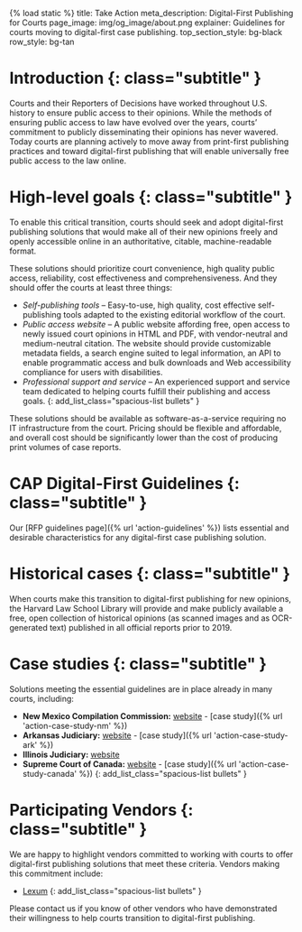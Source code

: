 {% load static %}
title: Take Action
meta_description: Digital-First Publishing for Courts
page_image: img/og_image/about.png
explainer: Guidelines for courts moving to digital-first case publishing.
top_section_style: bg-black
row_style: bg-tan

# Introduction {: class="subtitle" } 

Courts and their Reporters of Decisions have worked throughout U.S. history to ensure public access to their opinions. While the methods of ensuring public access to law have evolved over the years, courts’ commitment to publicly disseminating their opinions has never wavered. Today courts are planning actively to move away from print-first publishing practices and toward digital-first publishing that will enable universally free public access to the law online.
    
# High-level goals {: class="subtitle" } 

To enable this critical transition, courts should seek and adopt digital-first publishing solutions that would make all of their new opinions freely and openly accessible online in an authoritative, citable, machine-readable format. 

These solutions should prioritize court convenience, high quality public access, reliability, cost effectiveness and comprehensiveness. And they should offer the courts at least three things: 

* _Self-publishing tools_ – Easy-to-use, high quality, cost effective self-publishing tools adapted to the existing editorial workflow of the court.
* _Public access website_ – A public website affording free, open access to newly issued court opinions in HTML and PDF, with vendor-neutral and medium-neutral citation. The website should provide customizable metadata fields, a search engine suited to legal information, an API to enable programmatic access and bulk downloads and Web accessibility compliance for users with disabilities.
* _Professional support and service_ – An experienced support and service team dedicated to helping courts fulfill their publishing and access goals.
{: add_list_class="spacious-list bullets" }

These solutions should be available as software-as-a-service requiring no IT infrastructure from the court. Pricing should be flexible and affordable, and overall cost should be significantly lower than the cost of producing print volumes of case reports. 

# CAP Digital-First Guidelines {: class="subtitle" } 

Our [RFP guidelines page]({% url 'action-guidelines' %}) lists essential and desirable characteristics for any digital-first case publishing solution. 
 
# Historical cases {: class="subtitle" } 

When courts make this transition to digital-first publishing for new opinions, the Harvard Law School Library will provide and make publicly available a free, open collection of historical opinions (as scanned images and as OCR-generated text) published in all official reports prior to 2019.
 
# Case studies {: class="subtitle" }

Solutions meeting the essential guidelines are in place already in many courts, including: 

* **New Mexico Compilation Commission:** [website](https://nmonesource.com/nmos/en/nav.do) - [case study]({% url 'action-case-study-nm' %})
* **Arkansas Judiciary:** [website](https://opinions.arcourts.gov/ark/en/nav.do) - [case study]({% url 'action-case-study-ark' %})
* **Illinois Judiciary:** [website](http://www.illinoiscourts.gov/Opinions/recent_supreme.asp)
* **Supreme Court of Canada:** [website](https://scc-csc.lexum.com/scc-csc/en/nav.do) - [case study]({% url 'action-case-study-canada' %})
{: add_list_class="spacious-list bullets" }

# Participating Vendors {: class="subtitle" }

We are happy to highlight vendors committed to working with courts to offer digital-first publishing solutions that meet these criteria. Vendors making this commitment include:

* [Lexum](https://www.lexum.com)
{: add_list_class="spacious-list bullets" }

Please contact us if you know of other vendors who have demonstrated their willingness to help courts transition to digital-first publishing.

